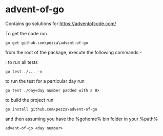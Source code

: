 # advent-of-go

Contains go solutions for https://adventofcode.com/

To get the code run

    go get github.com\pezza\advent-of-go


from the root of the package, execute the following commands - 

: to run all tests

    go test ./... -v

to run the test for a particular day run

    go test ./day<day number padded with a 0>

to build the project run

    go install github.com\pezza\advent-of-go


and then assuming you have the %gohome% bin folder in your %path% 

    advent-of-go <day number>


